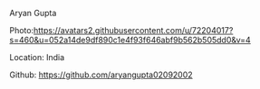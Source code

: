 Aryan Gupta

Photo:https://avatars2.githubusercontent.com/u/72204017?s=460&u=052a14de9df890c1e4f93f646abf9b562b505dd0&v=4

Location: India

Github: https://github.com/aryangupta02092002
